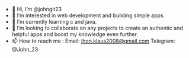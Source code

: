 - 👋 Hi, I’m @johngit23
- 👀 I’m interested in web development and building simple apps.
- 🌱 I’m currently learning c and java.
- 💞️ I’m looking to collaborate on any projects to create an authentic and helpful apps and boost my knowledge even further. 
- 📫 How to reach me : Email: jhon.klaus2008@gmail.com
                       Telegram: @John_23

<!---
johngit23/johngit23 is a ✨ special ✨ repository because its `README.md` (this file) appears on your GitHub profile.
You can click the Preview link to take a look at your changes.
--->
